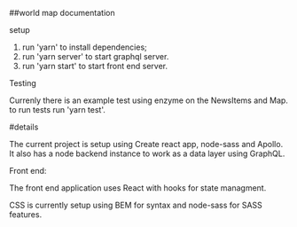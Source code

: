 
##world map documentation

setup

1. run 'yarn' to install dependencies;
2. run 'yarn server' to start graphql server.
3. run 'yarn start' to start front end server.

Testing

Currenly there is an example test using enzyme on the NewsItems and Map. to run tests run 'yarn test'.

#details

The current project is setup using Create react app, node-sass and Apollo. It also has a node backend instance to work as a data layer using GraphQL.

Front end:

The front end application uses React with hooks for state managment. 

CSS is currently setup using BEM for syntax and node-sass for SASS features.
